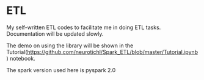 # ETL

My self-written ETL codes to facilitate me in doing ETL tasks. Documentation will be updated slowly.

The demo on using the library will be shown in the Tutorial(https://github.com/neurotichl/Spark_ETL/blob/master/Tutorial.ipynb) notebook.

The spark version used here is pyspark 2.0
